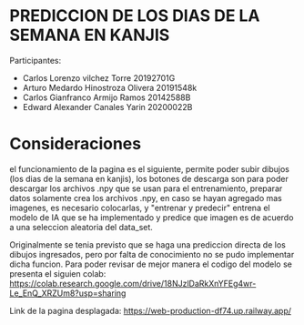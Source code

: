 # PREDICCION DE LOS DIAS DE LA SEMANA EN KANJIS

Participantes: 
- Carlos Lorenzo vilchez Torre 20192701G
- Arturo Medardo Hinostroza Olivera 20191548k 
- Carlos Gianfranco Armijo Ramos 20142588B
- Edward Alexander Canales Yarin 20200022B

# Consideraciones

el funcionamiento de la pagina es el siguiente, permite poder subir dibujos (los dias de la semana en kanjis), los botones de descarga son para poder descargar los archivos .npy que se usan para el entrenamiento, preparar datos solamente crea los archivos .npy, en caso se hayan agregado mas imagenes, es necesario colocarlas, y "entrenar y predecir" entrena el modelo de IA que se ha implementado y predice que imagen es de acuerdo a una seleccion aleatoria del data_set.

Originalmente se tenia previsto que se haga una prediccion directa de los dibujos ingresados, pero por falta de conocimiento no se pudo implementar dicha funcion. Para poder revisar de mejor manera el codigo del modelo se presenta el siguien colab: https://colab.research.google.com/drive/18NJzlDaRkXnYFEg4wr-Le_EnQ_XRZUm8?usp=sharing

Link de la pagina desplagada: https://web-production-df74.up.railway.app/